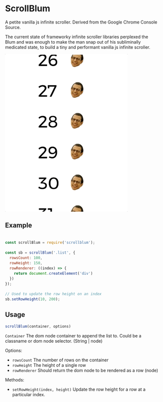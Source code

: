 # ScrollBlum

A petite vanilla js infinite scroller. Derived from the Google Chrome Console Source.

The current state of frameworky infinite scroller libraries perplexed the Blum and was enough to make the man snap out of his subliminally medicated state, to build a tiny and performant vanilla js infinite scroller.

<img src=https://raw.githubusercontent.com/vegetableman/Scrollblum/master/scrollblum.gif width="400"/>

## Example

```js

const scrollBlum = require('scrollblum');

const sb = scrollBlum('.list', {
  rowsCount: 100,
  rowHeight: 150,
  rowRenderer: ((index) => {
    return document.createElement('div')
  })
});

// Used to update the row height on an index
sb.setRowHeight(10, 200);
```

## Usage

```js
scrollBlum(container, options)
```

`Container` The dom node container to append the list to. Could be a classname or dom node selector. (String | node)

Options:

 - `rowsCount` The number of rows on the container
 - `rowHeight` The height of a single row
 - `rowRenderer` Should return the dom node to be rendered as a row (node)

 Methods:

  - `setRowHeight(index, height)` Update the row height for a row at a particular index.
